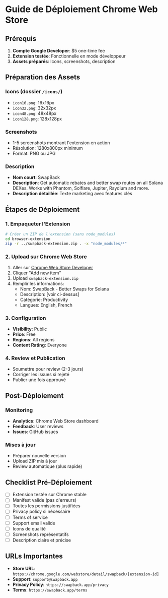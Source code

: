# Guide de Déploiement Chrome Web Store

## Prérequis

1. **Compte Google Developer**: $5 one-time fee
2. **Extension testée**: Fonctionnelle en mode développeur
3. **Assets préparés**: Icons, screenshots, description

## Préparation des Assets

### Icons (dossier `/icons/`)
- `icon16.png`: 16x16px
- `icon32.png`: 32x32px
- `icon48.png`: 48x48px
- `icon128.png`: 128x128px

### Screenshots
- 1-5 screenshots montrant l'extension en action
- Résolution: 1280x800px minimum
- Format: PNG ou JPG

### Description
- **Nom court**: SwapBack
- **Description**: Get automatic rebates and better swap routes on all Solana DEXes. Works with Phantom, Solflare, Jupiter, Raydium and more.
- **Description détaillée**: Texte marketing avec features clés

## Étapes de Déploiement

### 1. Empaqueter l'Extension
```bash
# Créer un ZIP de l'extension (sans node_modules)
cd browser-extension
zip -r ../swapback-extension.zip . -x "node_modules/*"
```

### 2. Upload sur Chrome Web Store
1. Aller sur [Chrome Web Store Developer](https://chrome.google.com/webstore/developer/dashboard)
2. Cliquer "Add new item"
3. Upload `swapback-extension.zip`
4. Remplir les informations:
   - Nom: SwapBack - Better Swaps for Solana
   - Description: [voir ci-dessus]
   - Catégorie: Productivity
   - Langues: English, French

### 3. Configuration
- **Visibility**: Public
- **Price**: Free
- **Regions**: All regions
- **Content Rating**: Everyone

### 4. Review et Publication
- Soumettre pour review (2-3 jours)
- Corriger les issues si rejeté
- Publier une fois approuvé

## Post-Déploiement

### Monitoring
- **Analytics**: Chrome Web Store dashboard
- **Feedback**: User reviews
- **Issues**: GitHub issues

### Mises à jour
- Préparer nouvelle version
- Upload ZIP mis à jour
- Review automatique (plus rapide)

## Checklist Pré-Déploiement

- [ ] Extension testée sur Chrome stable
- [ ] Manifest valide (pas d'erreurs)
- [ ] Toutes les permissions justifiées
- [ ] Privacy policy si nécessaire
- [ ] Terms of service
- [ ] Support email valide
- [ ] Icons de qualité
- [ ] Screenshots représentatifs
- [ ] Description claire et précise

## URLs Importantes

- **Store URL**: `https://chrome.google.com/webstore/detail/swapback/[extension-id]`
- **Support**: `support@swapback.app`
- **Privacy Policy**: `https://swapback.app/privacy`
- **Terms**: `https://swapback.app/terms`